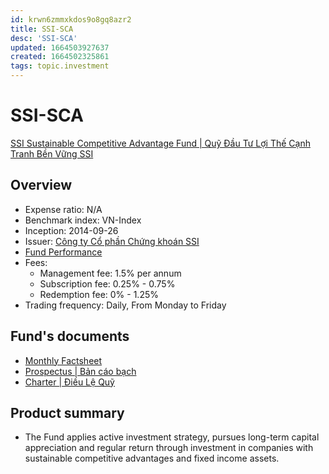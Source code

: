 ```yaml
---
id: krwn6zmmxkdos9o8gq8azr2
title: SSI-SCA
desc: 'SSI-SCA'
updated: 1664503927637
created: 1664502325861
tags: topic.investment
---
```

# SSI-SCA

[SSI Sustainable Competitive Advantage Fund | Quỹ Đầu Tư Lợi Thế Cạnh Tranh Bền Vững SSI](https://www.ssi.com.vn/en/ssiam/fund-information-ssi-sca)

## Overview

- Expense ratio: N/A
- Benchmark index: VN-Index
- Inception: 2014-09-26
- Issuer: [Công ty Cổ phần Chứng khoán SSI](https://www.ssi.com.vn/)
- [Fund Performance](https://www.ssi.com.vn/en/ssiam/performance-ssi-sca)
- Fees:
    - Management fee: 1.5% per annum
    - Subscription fee: 0.25% - 0.75%
    - Redemption fee: 0% - 1.25%
- Trading frequency: Daily, From Monday to Friday

## Fund's documents

- [Monthly Factsheet](https://www.ssi.com.vn/upload/files/QuanLyQuy/Tai-lieu-quy/SCA/Bao-cao-hoat-dong-thang/SSI-SCA%20Fund%20Factsheet%2031082022_ENG_SSIAM.pdf)
- [Prospectus | Bản cáo bạch](https://www.ssi.com.vn/upload/files/QuanLyQuy/SSI-SCA%20PROSPECTUS%20ENG%202022%20-%20Clean.pdf)
- [Charter | Điều Lệ Quỹ](https://www.ssi.com.vn/en/ssiam/documents-and-forms?filter_fund=ASSETMANAGEMENT-TAILIEUQUYSCA&filter_type=2)

## Product summary

- The Fund applies active investment strategy, pursues long-term capital appreciation and regular return through investment in companies with sustainable competitive advantages and fixed income assets.